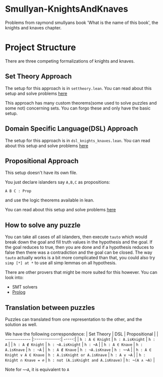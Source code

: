 # Smullyan-KnightsAndKnaves
Problems from raymond smullyans book 'What is the name of this book', the knights and knaves chapter.

# Project Structure
There are three competing formalizations of knights and knaves.

## Set Theory Approach
The setup for this approach is in `settheory.lean`.
You can read about this setup and solve problems [here](https://adam.math.hhu.de/#/g/jadabouhawili/knightsandknaves-lean4game/world/KnightsAndKnavesLemmas/level/0)

This approach has many custom theorems(some used to solve puzzles and some not) concerning sets.
You can forgo these and only have the basic setup.

## Domain Specific Language(DSL) Approach
The setup for this approach is in `dsl_knights_knaves.lean`.
You can read about this setup and solve problems [here](https://adam.math.hhu.de/#/g/jadabouhawili/knightsandknaves-lean4game/world/DSL_Knights_Knaves/level/0)

## Propositional Approach
This setup doesn't have its own file.

You just declare islanders say `A,B,C` as propositions:
```
A B C : Prop
```
and use the logic theorems available in lean.

You can read about this setup and solve problems [here](https://adam.math.hhu.de/#/g/jadabouhawili/knightsandknaves-lean4game/world/KnightsAndKnaves2/level/0)

## How to solve any puzzle
You can take all cases of all islanders, then execute `tauto` which would break down the goal and fill truth values in the hypothesis and the goal. If the goal reduces to true, then you are done and if a hypothesis reduces to false then there was a contradiction and the goal can be closed. The way `tauto` actually works is a bit more complicated than that, you could also try `simp [*] at *` to use all simp lemmas on all hypothesis.

There are other provers that might be more suited for this however.
You can look into:
- SMT solvers
- [Prolog](https://www.youtube.com/watch?v=oEAa2pQKqQU)

## Translation between puzzles
Puzzles can translated from one representation to the other, and the solution as well.

We have the following correspondence:
| Set Theory       | DSL           | Propositional  |
| ------------- |:-------------:| -----:|
| `h : A ∈ Knight`  | `h : A.isKnight` | `h : A` |
| `h : A ∉ Knight` | `h : ¬A.isKnight` | `h : ¬A` |
| `h : A ∈ Knave`  | `h : A.isKnave` | `h : ¬A` |
| `h : A ∉ Knave`  | `h : ¬A.isKnave` | `h : ¬¬A` |
| `h : A ∈ Knight ∨ A ∈ Knave` | `h : A.isKnight or A.isKnave` | `h : A ∨ ¬A` |
| `h : Knight ∩ Knave = ∅` | `h : not (A.isKnight and A.isKnave)` | `h: ¬(A ∧ ¬A)`  |


Note for `¬¬A`, it is equivalent to `A`

